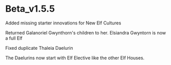 # Beta_v1.5.5

Added missing starter innovations for New Elf Cultures

Returned Galanoriel Gwynthorn's children to her.
Elsiandra Gwyntorn is now a full Elf

Fixed duplicate Thaleia Daelurin

The Daelurins now start with Elf Elective like the other Elf Houses.